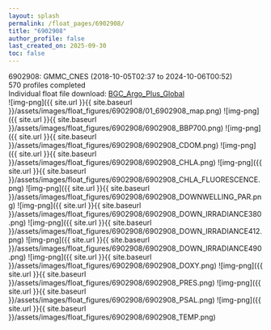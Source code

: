 ```yaml
---
layout: splash
permalink: /float_pages/6902908/
title: "6902908"
author_profile: false
last_created_on: 2025-09-30
toc: false
---
```

 
6902908: GMMC_CNES (2018-10-05T02:37 to 2024-10-06T00:52)\
570 profiles completed\
Individual float file download: [BGC_Argo_Plus_Global](https://ftp.soest.hawaii.edu/bgc_argo_plus/Individual_Floats/outliers_removed/6902908_Sprof_processed.nc)\
![img-png]({{ site.url }}{{ site.baseurl }}/assets/images/float_figures/6902908/01_6902908_map.png)
![img-png]({{ site.url }}{{ site.baseurl }}/assets/images/float_figures/6902908/6902908_BBP700.png)
![img-png]({{ site.url }}{{ site.baseurl }}/assets/images/float_figures/6902908/6902908_CDOM.png)
![img-png]({{ site.url }}{{ site.baseurl }}/assets/images/float_figures/6902908/6902908_CHLA.png)
![img-png]({{ site.url }}{{ site.baseurl }}/assets/images/float_figures/6902908/6902908_CHLA_FLUORESCENCE.png)
![img-png]({{ site.url }}{{ site.baseurl }}/assets/images/float_figures/6902908/6902908_DOWNWELLING_PAR.png)
![img-png]({{ site.url }}{{ site.baseurl }}/assets/images/float_figures/6902908/6902908_DOWN_IRRADIANCE380.png)
![img-png]({{ site.url }}{{ site.baseurl }}/assets/images/float_figures/6902908/6902908_DOWN_IRRADIANCE412.png)
![img-png]({{ site.url }}{{ site.baseurl }}/assets/images/float_figures/6902908/6902908_DOWN_IRRADIANCE490.png)
![img-png]({{ site.url }}{{ site.baseurl }}/assets/images/float_figures/6902908/6902908_DOXY.png)
![img-png]({{ site.url }}{{ site.baseurl }}/assets/images/float_figures/6902908/6902908_PRES.png)
![img-png]({{ site.url }}{{ site.baseurl }}/assets/images/float_figures/6902908/6902908_PSAL.png)
![img-png]({{ site.url }}{{ site.baseurl }}/assets/images/float_figures/6902908/6902908_TEMP.png)
